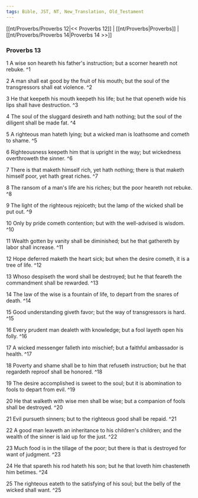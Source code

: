 ```yaml
---
tags: Bible, JST, NT, New_Translation, Old_Testament
---
```


[[nt/Proverbs/Proverbs 12|<< Proverbs 12]] | [[nt/Proverbs|Proverbs]] | [[nt/Proverbs/Proverbs 14|Proverbs 14 >>]]

### Proverbs 13

1 A wise son heareth his father\'s instruction; but a scorner heareth not rebuke.  ^1

2 A man shall eat good by the fruit of his mouth; but the soul of the transgressors shall eat violence.  ^2

3 He that keepeth his mouth keepeth his life; but he that openeth wide his lips shall have destruction.  ^3

4 The soul of the sluggard desireth and hath nothing; but the soul of the diligent shall be made fat.  ^4

5 A righteous man hateth lying; but a wicked man is loathsome and cometh to shame.  ^5

6 Righteousness keepeth him that is upright in the way; but wickedness overthroweth the sinner.  ^6

7 There is that maketh himself rich, yet hath nothing; there is that maketh himself poor, yet hath great riches.  ^7

8 The ransom of a man\'s life are his riches; but the poor heareth not rebuke.  ^8

9 The light of the righteous rejoiceth; but the lamp of the wicked shall be put out.  ^9

10 Only by pride cometh contention; but with the well-advised is wisdom.  ^10

11 Wealth gotten by vanity shall be diminished; but he that gathereth by labor shall increase.  ^11

12 Hope deferred maketh the heart sick; but when the desire cometh, it is a tree of life.  ^12

13 Whoso despiseth the word shall be destroyed; but he that feareth the commandment shall be rewarded.  ^13

14 The law of the wise is a fountain of life, to depart from the snares of death.  ^14

15 Good understanding giveth favor; but the way of transgressors is hard.  ^15

16 Every prudent man dealeth with knowledge; but a fool layeth open his folly.  ^16

17 A wicked messenger falleth into mischief; but a faithful ambassador is health.  ^17

18 Poverty and shame shall be to him that refuseth instruction; but he that regardeth reproof shall be honored.  ^18

19 The desire accomplished is sweet to the soul; but it is abomination to fools to depart from evil.  ^19

20 He that walketh with wise men shall be wise; but a companion of fools shall be destroyed.  ^20

21 Evil pursueth sinners; but to the righteous good shall be repaid.  ^21

22 A good man leaveth an inheritance to his children\'s children; and the wealth of the sinner is laid up for the just.  ^22

23 Much food is in the tillage of the poor; but there is that is destroyed for want of judgment.  ^23

24 He that spareth his rod hateth his son; but he that loveth him chasteneth him betimes.  ^24

25 The righteous eateth to the satisfying of his soul; but the belly of the wicked shall want.  ^25

 
